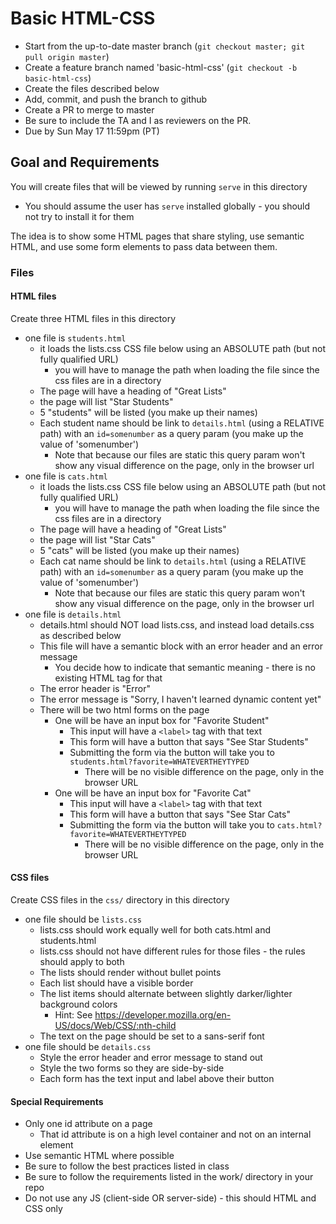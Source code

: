 # Basic HTML-CSS

* Start from the up-to-date master branch (`git checkout master; git pull origin master`)
* Create a feature branch named 'basic-html-css' (`git checkout -b basic-html-css`)
* Create the files described below
* Add, commit, and push the branch to github
* Create a PR to merge to master
* Be sure to include the TA and I as reviewers on the PR.  
* Due by Sun May 17 11:59pm (PT)

## Goal and Requirements

You will create files that will be viewed by running `serve` in this directory
  * You should assume the user has `serve` installed globally - you should not try to install it for them

The idea is to show some HTML pages that share styling, use semantic HTML, and use some form elements to pass data between them.

### Files

#### HTML files
Create three HTML files in this directory
  * one file is `students.html`
    * it loads the lists.css CSS file below using an ABSOLUTE path (but not fully qualified URL)
      * you will have to manage the path when loading the file since the css files are in a directory
    * The page will have a heading of "Great Lists"
    * the page will list "Star Students"
    * 5 "students" will be listed (you make up their names)
    * Each student name should be link to `details.html` (using a RELATIVE path) with an `id=somenumber` as a query param (you make up the value of 'somenumber')
      * Note that because our files are static this query param won't show any visual difference on the page, only in the browser url
  * one file is `cats.html`
    * it loads the lists.css CSS file below using an ABSOLUTE path (but not fully qualified URL)
      * you will have to manage the path when loading the file since the css files are in a directory
    * The page will have a heading of "Great Lists"
    * the page will list "Star Cats"
    * 5 "cats" will be listed (you make up their names)
    * Each cat name should be link to `details.html` (using a RELATIVE path) with an `id=somenumber` as a query param (you make up the value of 'somenumber')
      * Note that because our files are static this query param won't show any visual difference on the page, only in the browser url
  * one file is `details.html`
    * details.html should NOT load lists.css, and instead load details.css as described below
    * This file will have a semantic block with an error header and an error message
      * You decide how to indicate that semantic meaning - there is no existing HTML tag for that
    * The error header is "Error"
    * The error message is "Sorry, I haven't learned dynamic content yet"
    * There will be two html forms on the page
      * One will be have an input box for "Favorite Student"
        * This input will have a `<label>` tag with that text
        * This form will have a button that says "See Star Students"
        * Submitting the form via the button will take you to `students.html?favorite=WHATEVERTHEYTYPED`
          * There will be no visible difference on the page, only in the browser URL
      * One will be have an input box for "Favorite Cat"
        * This input will have a `<label>` tag with that text
        * This form will have a button that says "See Star Cats"
        * Submitting the form via the button will take you to `cats.html?favorite=WHATEVERTHEYTYPED`
          * There will be no visible difference on the page, only in the browser URL


#### CSS files
Create CSS files in the `css/` directory in this directory
  * one file should be `lists.css`
    * lists.css should work equally well for both cats.html and students.html
    * lists.css should not have different rules for those files - the rules should apply to both
    * The lists should render without bullet points
    * Each list should have a visible border
    * The list items should alternate between slightly darker/lighter background colors
      * Hint: See https://developer.mozilla.org/en-US/docs/Web/CSS/:nth-child
    * The text on the page should be set to a sans-serif font
  * one file should be `details.css`
    * Style the error header and error message to stand out
    * Style the two forms so they are side-by-side
    * Each form has the text input and label above their button

#### Special Requirements
* Only one id attribute on a page
  * That id attribute is on a high level container and not on an internal element
* Use semantic HTML where possible
* Be sure to follow the best practices listed in class
* Be sure to follow the requirements listed in the work/ directory in your repo
* Do not use any JS (client-side OR server-side) - this should HTML and CSS only
